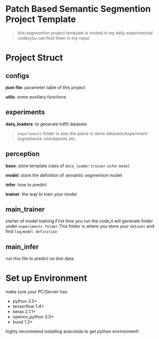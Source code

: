 # Patch Based Semantic Segmention Project Template

> this segmention project template is rooted in my daily experimental code(you can find them in my repo)


# Project Struct

configs
-
**json file**: parameter table of this project

**utils**: some auxiliary functions

experiments
-
**data_loaders**: to generate hdf5 datasets 
> `experiments` folder is also the palce to store datasets/experiment log/network checkpoints etc.

perception
-
**base**: store template class of `data_loader` `trainer` `infer` `model`

**model**: store the definition of semantic segmention model

**infer**: how to predict

**trainer**: the way to train your model

main_trainer
-
starter of model training.First time you run the code,it will generate folder under `experiments folder`.This folder is where you store your `dataset` and find `log`,`model definition`

main_infer
-
run this file to predict on test data.

# Set up Environment
make sure your PC/Server has:

- python 3.5+
- tensorflow 1.4+
- keras 2.1.1+
- opencv_python 3.0+
- bund 1.2+

highly recommend installing anaconda to get python environment!